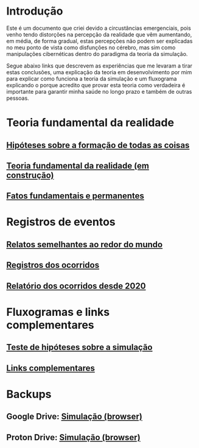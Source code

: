 # Introdução

Este é um documento que criei devido a circustâncias emergenciais, pois venho tendo distorções na percepção da realidade que vêm aumentando, em média, de forma gradual, estas percepções não podem ser explicadas no meu ponto de vista como disfunções no cérebro, mas sim como manipulações cibernéticas dentro do paradigma da teoria da simulação.

Segue abaixo links que descrevem as experiências que me levaram a tirar estas conclusões, uma explicação da teoria em desenvolvimento por mim para explicar como funciona a teoria da simulação e um fluxograma explicando o porque acredito que provar esta teoria como verdadeira é importante para garantir minha saúde no longo prazo e também de outras pessoas.

# Teoria fundamental da realidade


## [Hipóteses sobre a formação de todas as coisas](https://www.evernote.com/shard/s483/sh/1e032ea1-7590-5b8a-efbd-606966c64dfb/QZ2KkMcyWcd1POacBJpCTHtUo9MVHyudoC6rLZ6bJOc9KMYd54Qr22FUQg)

## [Teoria fundamental da realidade (em construção)](https://www.evernote.com/shard/s483/sh/37e26fb8-7928-9bf0-a3bb-4d3cf3d1cb4c/YJzZyEbvD3DGuz5NkGKYaeBahBPR_ev_ApDJati2L36OIGMhrIOvBJdzeg)

## [Fatos fundamentais e permanentes](https://www.evernote.com/shard/s483/sh/39299f2c-1975-be12-e55e-a6debe81a2d6/nbItm3o3X2CF2kDBkXg_hQcGELJNmt9lxzXnn4AdK99u0dK8UxP-_XUQqQ)

# Registros de eventos

## [Relatos semelhantes ao redor do mundo](https://www.evernote.com/shard/s483/sh/1e544938-d2da-bcf8-bcbd-22e31b30d982/C9RXMUB7GX4cOANwnyD3-IGvgunhw6-tduyI7uJzgT392BVMfnu0DGOEzw)

## [Registros dos ocorridos](https://www.evernote.com/shard/s483/sh/0edd5ceb-b06c-d219-e128-9064df36e574/sbJOkHLkuocdfjA-JT3WUYp0MJh0xOocfZKX8JXcBwdkhOSE0IfJSHkCOg)

## [Relatório dos ocorridos desde 2020](https://www.evernote.com/shard/s483/sh/0e8c9043-41f2-91f2-dae3-87edd4524cfc/3qUpZPunAgkfq7gUI5EM639LKOjeQ9LOfSPnPksCf7j_GaZul_HEQfpvUA)





# Fluxogramas e links complementares

## [Teste de hipóteses sobre a simulação](https://viewer.diagrams.net/?tags=%7B%7D&highlight=0000ff&edit=_blank&layers=1&nav=1&title=Teste%20de%20hip%C3%B3teses.drawio#R7V1bc6M4Gv01rtp9SBcI8OXRdpLurprM9Hb3TmaethRQbE0DokEkTn79SEKyucgxG9tAMurqiuFDYKHv6Ojo08UjZxltPqYwWd%2BQAIUjYAWbkXM5AgC4Y499cMtTYbEt2y0sqxQH0rYzfMPPSCWU1hwHKKskpISEFCdVo0%2FiGPm0YoNpSh6rye5JWP3WBK5Qw%2FDNh2HTeosDui6sU8%2Fa2T8hvFqrb7YteSWCKrE0ZGsYkMeSybkaOcuUEFocRZslCnnpqXIp7rvec3WbsRTFtM0N6%2Bf%2FPX7%2B%2FPX34MetG043t89Pv7gX8ikPMMzlC4%2FAOGTPW9wT9lheriFJxZXxz5xndTECjiX%2BlU1WRp9kkSkjf8BFJhw6ZwmAm2xE0t1N45X8FF94d9RTvqOMIg40yAsFszwDa42T0dIZLRyKMnZtyUw%2Fc8jLpJTIJziD4gq%2FPWEI5s7jfyDDFEU%2B4qkClKA4YP%2BJ%2Bo4M0xzyx88n4q9D1IswF9zVX47ZigJVZlB5W0DRhtvXNAqZwWaHMMSrmB37zL0sC87iAaUUM2DO5YUIBwG%2FffG4xhR9S6DPn%2FXI6iGzpSRn2eWet9hZCO9QuID%2Bj5WwL6VPYxIjWcTLrZud66vr%2BZUl7bJCAneb6TLgFHpYztCmZJIA%2FIhIhGj6xJLIq54jK8Pjri55rrSty%2FVIGaGsv6vts3YQZwcS5f8H4p1G2aOA1Xh5SlK6JisSw%2FBqZ62V5i7NL4Qk0l1%2FIUqfZGnBnJKqM9EG0z%2Fk7fz4T378wZNnl5vSpcsneZLRlPxAJcdcXs5t70o65hpGOORJP6HwAXFgVD1mu4c8K9%2FYPowPHIalpyyW4yXwthlUrOjw%2FMfMQ3%2Fs3o2f%2FqnejZ%2Fs3lScqVfdi6yM5KmPXvAmkE0CTFeIvpBONkPc1S%2FiNEUhpPihSv46DMpbvxAsaFKhfyJhK5s7Z1KDcZFReVcNydtsHAFuuw9070dqEyLtaa1jlDNun3O9wPMWwizD%2FgvQHy7QFcGeG%2BnjaRXpjMe7Rfq0Tx5Xx8fxuKkdndeOWUftgOv0Wz1AQ9d%2F55DCvHxT8gDTreJ9YG8ZkYwdxXlUCNsoD%2BvKtlbVdhXJ3iNAS5XmGHWxT%2F4c0Ktb5O8Qfrx4db2qT%2B1ZU8zartcUs3URcDIt63bWe7Onr%2Bq9NdN%2FKXpdKcrykMLgPXea7OlpOk2gjruJDneaTpR3Ltz10vaadvT87ajXsh0dd9OMXtREpgu67U7Z40EAfQEEYb87oCOP0ZY1aKDbHQUO6tqiLdJZGcOnUrKEJ8he%2BB5X%2Fz27ilM88aTVyGvIlP%2FswrA%2BzEX8NYBcg0Y4XosDtElQioX%2BnMc%2BhpnRoOKqVQswTTVaYKzRAtNzaQE1UGPEwHnFwOu5btyS607eNz4KV%2BMGaXyEWdGDjVDO3wdFCRGfMYXFwMy2a4sywSkUkRRDwxxCS9m1JsbzeqcO0Ad1vFZsGMppTzmztvLKHhTnzBqc8zkVjJMiH92JgeA84loFQ%2BZFMbScMXcJ6mFFScLCtipMRXwtY7dxFWOLcExE1DMQu3MVGXLSk9Okf3Jyja4ZNsko8jjMMs6gWEblu0Qzv%2BJ4lQuamHFuiCAWnSHOHyF6gLKrlBUpUmwC8nrWmLm9s4bT8O3vJC9etFCmkWoAxJ81ycQcpfmlz71qcY%2BTUSU%2BbrGOcARj1gIZr2u9btv9Nxb9jEafSsm%2B%2BwDjEY1M60jhZFiNTDPo9ut2NJfPls3QKq8MB5sOc5VnnPHQ%2Bsugl1CbYZkOWGbSlmWGFaRT%2BS6xzJwrV3bq47g0iWThoazgHYrjHEaGYnQUMwG9U8zbDskZijnIHAcpBgwrJmc3g3JfeTRuG0jTBONitOI5M91kLcvMrN5ZxjMs8z5ZBrSNyQF3UCwDmjG5F4UMXzxmVIyeX2yr90kJoH0Yrh6By8Qlfw1jX3harAdMkZ8nKO1tVvS2Zu7nopr378W%2FPrzvjnv3fi%2FT9kzz0kHz4rZtXoY15AOaM%2FX1Qz7QT1GAKVQUFWHTyOhpBuhmwXdLM83gx1tZflFbGW%2BWYBxCX21dr60NBne6BgNM3x765no1beB3aMizRn6OTmJ1i75mVGbw6PumW9hosHdoxrnnDg18Tj97eJh5o2ef0qVWTR9eyA0Gpe9Vvkt0uNQMsddXXMsohFl1%2FQL%2FjGdV%2BnFtHf10ueramRj6eaf0A9rSz7Ci1yrf%2Bsk%2BaIOLvdFiGFR3OitY6B4%2Bi6ntUOQ3SxCmxS5nYg4qjHFSYaZCsxtq4nvggA9ehZzGOnLSBSXs%2BvrO02GhGWq64pFvFIeEe174UU01pSQgxbyMNBWNEb8QoUwsU0hx5ptGSNsITbXd%2F04boeb8vsF3wD5Vo05WUKCNoxOnkemStUZjfUBfs6sisDRoPFuPzDX7znUibbrfKEHtmHVQEqkIwNm31rJr6O96UxC3F%2FlvsD4krHe0%2F409sfvFutMM85qtO17ZattOPZDa%2BzQZt5dA6j%2BPyl5PSW7bgKg7rICo2wyImu07jtv4p7YXWv%2FLkdy3PYvXsM5BMjnMOsOKg6p812fxJoxQSKFNmEMZ%2FnahLk5FIdz9rMMaZ7QIUhjq2Uc9%2FS9TcptBzpqjSyvNWDuSqSZGiNRS0yKn%2B5ppdvt8PdVtctytr2dGpA68uWi7w5w7HVZz0dxjTjdqb6RojSPGYGhS1Osl%2FmykaAfcMm3JLd7J48%2FHcUtzeu5vQpdgVgRMY8JibVHmk7ti5DVCmGzXG92JsdqCfV4ahbfQhqEiNiG2PczUv1L1moGQYjie90BymsKqbL3HjIAiXteFfTdHg1VljgZ2Q%2FwzxyHp0uP2HbQR0HncssZX8%2BumxztbfdbweP961Wt2Qgc%2FMn%2BDwrVZGHIK%2FM3a4u9sY%2FFec%2B3r4PFnFoa8En6NHxzsfXK%2B9wZ%2FlOhrZbdFpmUjrtDYyb8007L%2FbXB5EJfT2s8UAA0rOnansGzOl%2FvtLkPpg35BUIAfWiFwcgiB6Ukew15Z5KhqPTaTN2rEft8uF%2BJXkENa2fhAXorFTygj1nlLagVYxNFTxIAdQNGbiUvXit9RjlRHRwRel%2BomFZ1lz80S5LNeGj%2FDTByzj7%2B222ijIkQvjimhUjCrkE1APuwrtmMU84k74pNDorl1R7wm1i3Ls9C9Xqzbl4vliRoer7YJq2Yug2NpKrh9ihruf7n68TX4eXGbJjfX%2F32%2BXX7%2FfNHhT5mbFYnHNi4NoGnguBd7YNaj5tFC7y33%2BP5hv8R4FPJsq%2FazrrYOepPTQI%2BdpoT7bHvtIyuc9Q0JEE%2FxNw%3D%3D)

## [Links complementares](https://www.evernote.com/shard/s483/sh/e2ebb502-6d7a-bcf5-8c81-6067de58575b/5Y1i9zHb1pbS7U7KkRLDVs9EzQkec5_zmcmQJxXj0nTB0BsNBaYAmQYYZA)


# Backups

## Google Drive: [Simulação (browser)](https://drive.google.com/drive/folders/1l7LvKCfGn-eOSrXCwwa21J1gM6zyL0tZ?usp=sharing)

## Proton Drive: [Simulação (browser)](https://drive.proton.me/urls/PBXAZYV2C0#jVs5TvyH8xYt)




